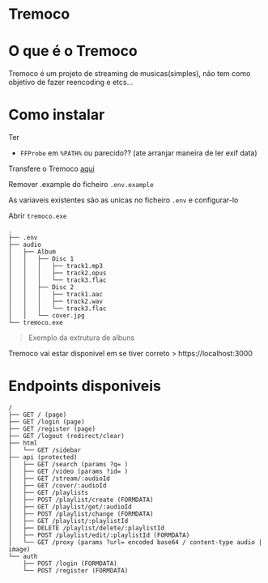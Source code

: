 ﻿# Tremoco

# O que é o Tremoco

Tremoco é um projeto de streaming de musicas(simples), não tem como objetivo de fazer reencoding e etcs...

# Como instalar

Ter
- `FFProbe` em `%PATH%` ou parecido?? (ate arranjar maneira de ler exif data)

Transfere o Tremoco [aqui](https://github.com/atjoao/concordo/releases/)

Remover .example do ficheiro `.env.example`

As variaveis existentes são as unicas no ficheiro `.env` e configurar-lo

Abrir `tremoco.exe`

```
.
├── .env
├── audio
│   ├── Album
│   │   ├── Disc 1
│   │   │   ├── track1.mp3
│   │   │   ├── track2.opus
│   │   │   └── track3.flac
│   │   ├── Disc 2
│   │   │   ├── track1.aac
│   │   │   ├── track2.wav
│   │   │   └── track3.flac
│   │   └── cover.jpg
└── tremoco.exe
```
> Exemplo da extrutura de albuns 

Tremoco vai estar disponivel em se tiver correto > https://localhost:3000

# Endpoints disponiveis
```
/
├── GET / (page)
├── GET /login (page)
├── GET /register (page)
├── GET /logout (redirect/clear)
├── html
│   └── GET /sidebar
├── api (protected)
│   ├── GET /search (params ?q= )
│   ├── GET /video (params ?id= )
│   ├── GET /stream/:audioId
│   ├── GET /cover/:audioId
│   ├── GET /playlists
│   ├── POST /playlist/create (FORMDATA)
│   ├── GET /playlist/get/:audioId
│   ├── POST /playlist/change (FORMDATA)
│   ├── GET /playlist/:playlistId
│   ├── DELETE /playlist/delete/:playlistId
│   ├── POST /playlist/edit/:playlistId (FORMDATA)
│   └── GET /proxy (params ?url= encoded base64 / content-type audio | image)
└── auth
    ├── POST /login (FORMDATA)
    └── POST /register (FORMDATA)

```